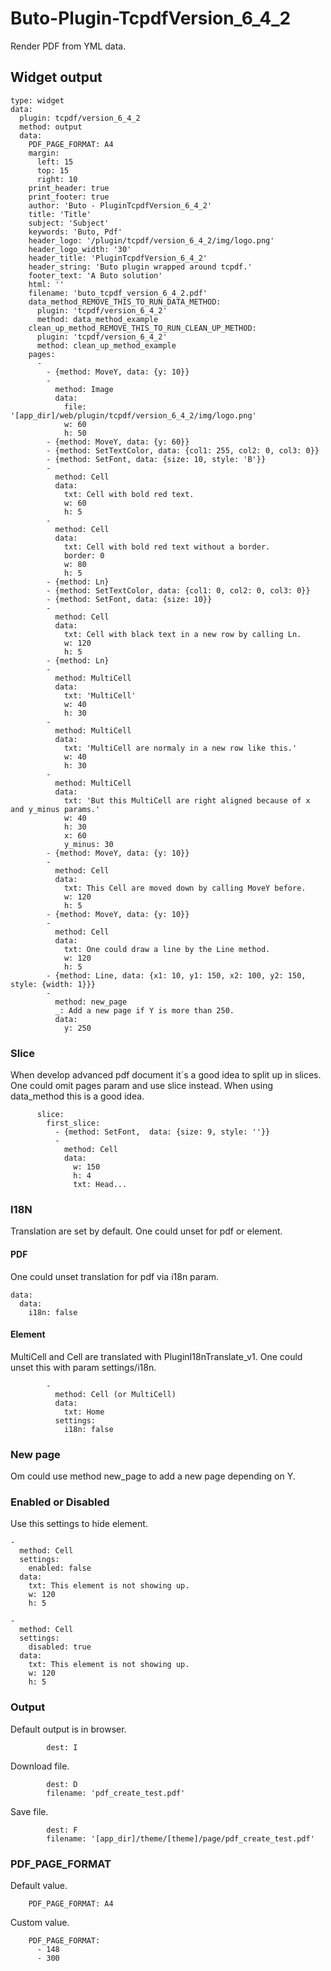 # Buto-Plugin-TcpdfVersion_6_4_2

Render PDF from YML data.


## Widget output

```
type: widget
data:
  plugin: tcpdf/version_6_4_2
  method: output
  data:
    PDF_PAGE_FORMAT: A4
    margin:
      left: 15
      top: 15
      right: 10
    print_header: true
    print_footer: true
    author: 'Buto - PluginTcpdfVersion_6_4_2'
    title: 'Title'
    subject: 'Subject'
    keywords: 'Buto, Pdf'
    header_logo: '/plugin/tcpdf/version_6_4_2/img/logo.png'
    header_logo_width: '30'
    header_title: 'PluginTcpdfVersion_6_4_2'
    header_string: 'Buto plugin wrapped around tcpdf.'
    footer_text: 'A Buto solution'
    html: ''
    filename: 'buto_tcpdf_version_6_4_2.pdf'
    data_method_REMOVE_THIS_TO_RUN_DATA_METHOD:
      plugin: 'tcpdf/version_6_4_2'
      method: data_method_example
    clean_up_method_REMOVE_THIS_TO_RUN_CLEAN_UP_METHOD:
      plugin: 'tcpdf/version_6_4_2'
      method: clean_up_method_example
    pages:
      -
        - {method: MoveY, data: {y: 10}}
        -
          method: Image
          data:
            file: '[app_dir]/web/plugin/tcpdf/version_6_4_2/img/logo.png'
            w: 60
            h: 50
        - {method: MoveY, data: {y: 60}}
        - {method: SetTextColor, data: {col1: 255, col2: 0, col3: 0}}
        - {method: SetFont, data: {size: 10, style: 'B'}}
        -
          method: Cell
          data:
            txt: Cell with bold red text.
            w: 60
            h: 5
        -
          method: Cell
          data:
            txt: Cell with bold red text without a border.
            border: 0
            w: 80
            h: 5
        - {method: Ln}
        - {method: SetTextColor, data: {col1: 0, col2: 0, col3: 0}}
        - {method: SetFont, data: {size: 10}}
        -
          method: Cell
          data:
            txt: Cell with black text in a new row by calling Ln.
            w: 120
            h: 5
        - {method: Ln}
        -
          method: MultiCell
          data:
            txt: 'MultiCell'
            w: 40
            h: 30
        -
          method: MultiCell
          data:
            txt: 'MultiCell are normaly in a new row like this.'
            w: 40
            h: 30
        -
          method: MultiCell
          data:
            txt: 'But this MultiCell are right aligned because of x and y_minus params.'
            w: 40
            h: 30
            x: 60
            y_minus: 30
        - {method: MoveY, data: {y: 10}}
        -
          method: Cell
          data:
            txt: This Cell are moved down by calling MoveY before.
            w: 120
            h: 5
        - {method: MoveY, data: {y: 10}}
        -
          method: Cell
          data:
            txt: One could draw a line by the Line method.
            w: 120
            h: 5
        - {method: Line, data: {x1: 10, y1: 150, x2: 100, y2: 150, style: {width: 1}}}
        -
          method: new_page
          _: Add a new page if Y is more than 250.
          data:
            y: 250

```

### Slice
When develop advanced pdf document it´s a good idea to split up in slices. 
One could omit pages param and use slice instead.
When using data_method this is a good idea.
```
      slice:
        first_slice:
          - {method: SetFont,  data: {size: 9, style: ''}}
          -
            method: Cell
            data:
              w: 150
              h: 4
              txt: Head...
```

### I18N
Translation are set by default. One could unset for pdf or element.


#### PDF
One could unset translation for pdf via i18n param.
```
data:
  data:
    i18n: false
```

#### Element
MultiCell and Cell are translated with PluginI18nTranslate_v1. One could unset this with param settings/i18n.
```
        -
          method: Cell (or MultiCell)
          data:
            txt: Home
          settings:
            i18n: false
```

### New page

Om could use method new_page to add a new page depending on Y.

### Enabled or Disabled
Use this settings to hide element.
```
-
  method: Cell
  settings:
    enabled: false
  data:
    txt: This element is not showing up.
    w: 120
    h: 5
```
```
-
  method: Cell
  settings:
    disabled: true
  data:
    txt: This element is not showing up.
    w: 120
    h: 5
```

### Output

Default output is in browser.
```
        dest: I
```
Download file.
```
        dest: D
        filename: 'pdf_create_test.pdf'
```
Save file.
```
        dest: F
        filename: '[app_dir]/theme/[theme]/page/pdf_create_test.pdf'
```

### PDF_PAGE_FORMAT

Default value.
```
    PDF_PAGE_FORMAT: A4
```
Custom value.
```
    PDF_PAGE_FORMAT:
      - 148
      - 300
```
